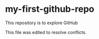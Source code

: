 # my-first-github-repo
This repository is to explore GitHub

This file was edited to resolve conflicts.
